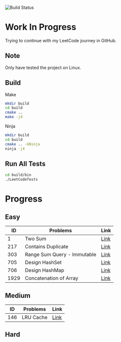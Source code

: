 ![Build Status](https://github.com/DavidYeLuo/LeetCode/actions/workflows/test-leet-code.yml/badge.svg)
# Work In Progress

Trying to continue with my LeetCode journey in GitHub.

## Note
Only have tested the project on Linux.

## Build

Make

```sh
mkdir build
cd build
cmake ..
make -j4
```

Ninja
```sh
mkdir build
cd build
cmake .. -GNinja
ninja -j4
```

## Run All Tests

```sh
cd build/bin
./LeetCodeTests
```

# Progress

## Easy

| ID | Problems | Link |
|---|---|---|
| 1 | Two Sum | [Link](https://leetcode.com/problems/two-sum/description/) |
| 217 | Contains Duplicate | [Link](https://leetcode.com/problems/contains-duplicate/description/) |
| 303 | Range Sum Query - Immutable | [Link](leetcode.com/problems/range-sum-query-immutable)
| 705 | Design HashSet | [Link](https://leetcode.com/problems/design-hashset/description/) |
| 706 | Design HashMap | [Link](https://leetcode.com/problems/design-hashmap/description/) |
| 1929 | Concatenation of Array | [Link](https://leetcode.com/problems/concatenation-of-array/description/) |

## Medium

| ID | Problems | Link |
|---|---|---|
| 146 | LRU Cache | [Link](https://leetcode.com/problems/lru-cache/description/) |

## Hard
